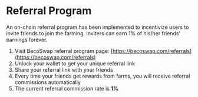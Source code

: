 # Referral Program

An on-chain referral program has been implemented to incentivize users to invite friends to join the farming. Inviters can earn 1% of his/her friends' earnings forever.

1. Visit BecoSwap referral program page: [https://becoswap.com/referrals](https://becoswap.com/referrals)
2. Unlock your wallet to get your unique referral link
3. Share your referral link with your friends
4. Every time your friends get rewards from farms, you will receive referral commissions automatically
5. The current referral commission rate is **1%**



